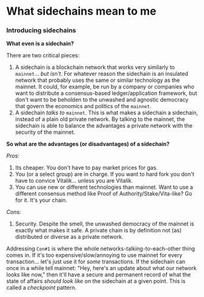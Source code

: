 # What sidechains mean to me

### Introducing sidechains


__What even is a sidechain?__ 

There are two critical pieces: 

1. A sidechain is a blockchain network that works very similarly to `mainnet`... _but isn't_. For whatever reason the sidechain is an insulated network that probably uses the same or similar technology as the mainnet. It could, for example, be run by a company or companies who want to distribute a consensus-based ledger/application framework, but don't want to be beholden to the unwashed and agnostic democracy that govern the economics and politics of the `mainnet`.
2. A sidechain _talks to_ `mainnet`. This is what makes a sidechain a sidechain, instead of a plain old private network. By talking to the mainnet, the sidechain is able to balance the advantages a private network with the security of the mainnet. 


__So what are the advantages (or disadvantages) of a sidechain?__

_Pros:_

1. Its cheaper. You don't have to pay market prices for gas.
2. You (or a select group) are in charge. If you want to hard fork you don't have to convice Vitalik... unless you are Vitalik.
3. You can use new or different technologies than mainnet. Want to use a different consensus method like Proof of Authority/Stake/Vita-like? Go for it. It's your chain.

_Cons:_

1. Security. Despite the smell, the unwashed democracy of the mainnet is exactly what makes it safe. A private chain is by definition not (as) distributed or diverse as a private network.


Addressing `Con#1` is where the whole networks-talking-to-each-other thing comes in. If it's too expensive/slow/annoying to use mainnet for every transaction... let's just use it for _some_ transactions. If the sidechain can once in a while tell mainnet: "Hey, here's an update about what our network looks like now," then it'll have a secure and permanent record of what the state of affairs _should look like_ on the sidechain at a given point. This is called a _checkpoint_ pattern.



